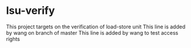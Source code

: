 # lsu-verify
This project targets on the verification of load-store unit
T h i s   l i n e   i s   a d d e d   b y   w a n g   o n   b r a n c h   o f   m a s t e r  
 T h i s   l i n e   i s   a d d e d   b y   w a n g   t o   t e s t   a c c e s s   r i g h t s  
 